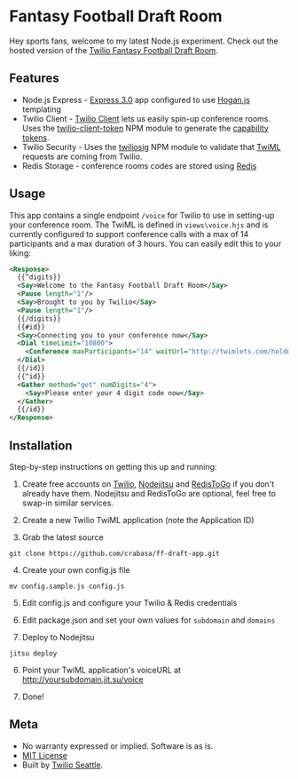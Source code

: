 Fantasy Football Draft Room
===========================

Hey sports fans, welcome to my latest Node.js experiment. Check out the hosted version of the [Twilio Fantasy Football Draft Room][2].

Features
--------
* Node.js Express - [Express 3.0][4] app configured to use [Hogan.js][5] templating
* Twilio Client - [Twilio Client][6] lets us easily spin-up conference rooms. Uses the [twilio-client-token][7] NPM module to generate the [capability tokens][8].
* Twilio Security - Uses the [twiliosig][9] NPM module to validate that [TwiML][10] requests are coming from Twilio.
* Redis Storage -  conference rooms codes are stored using [Redis][11]

Usage
-----
This app contains a single endpoint `/voice` for Twilio to use in setting-up your conference room.  The TwiML is defined in `views\voice.hjs` and is currently configured to support conference calls with a max of 14 participants and a max duration of 3 hours. You can easily edit this to your liking:
```xml
<Response>
  {{^digits}}
  <Say>Welcome to the Fantasy Football Draft Room</Say>
  <Pause length="1"/>
  <Say>Brought to you by Twilio</Say>
  <Pause length="1"/>
  {{/digits}}
  {{#id}}
  <Say>Connecting you to your conference now</Say>
  <Dial timeLimit="10800">
    <Conference maxParticipants="14" waitUrl="http://twimlets.com/holdmusic?Bucket=com.twilio.music.rock">{{id}}</Conference>
  </Dial>
  {{/id}}
  {{^id}}
  <Gather method="get" numDigits="4">
    <Say>Please enter your 4 digit code now</Say>
  </Gather>
  {{/id}}
</Response>
```

Installation
------------
Step-by-step instructions on getting this up and running:

1) Create free accounts on [Twilio][12], [Nodejitsu][12] and [RedisToGo][13] if you don't already have them. Nodejitsu and RedisToGo are optional, feel free to swap-in similar services.

2) Create a new Twilio TwiML application (note the Application ID)

3) Grab the latest source
```
git clone https://github.com/crabasa/ff-draft-app.git
```

4) Create your own config.js file
```
mv config.sample.js config.js
```

5) Edit config.js and configure your Twilio & Redis credentials

6) Edit package.json and set your own values for `subdomain` and `domains`

6) Deploy to Nodejitsu
```
jitsu deploy
```

6) Point your TwiML application's voiceURL at http://yoursubdomain.jit.su/voice

7) Done!


Meta
----
* No warranty expressed or implied.  Software is as is. 
* [MIT License](http://www.opensource.org/licenses/mit-license.html)
* Built by [Twilio Seattle][13].


[1]: http://twilio.com/client
[2]: http://fantasyfootball.twilio.ly/
[4]: http://expressjs.com/
[5]: http://twitter.github.com/hogan.js/
[6]: http://twilio.com/client
[7]: https://npmjs.org/package/twiliosig
[8]: https://npmjs.org/package/twilio-client-token
[9]: http://www.twilio.com/docs/client/capability-tokens
[10]: http://www.twilio.com/docs/api/twiml
[11]: http://redis.io/
[12]: http://www.twilio.com/try-twilio
[13]: http://nodejitsu.com
[14]: http://redistogo.com
[15]: https://twitter.com/carterrabasa

